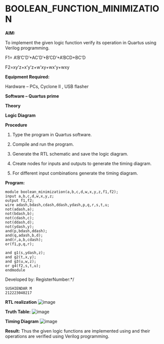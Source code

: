 # BOOLEAN_FUNCTION_MINIMIZATION

**AIM:**

To implement the given logic function verify its operation in Quartus using Verilog programming.

F1= A’B’C’D’+AC’D’+B’CD’+A’BCD+BC’D 

F2=xy’z+x’y’z+w’xy+wx’y+wxy

**Equipment Required:**

Hardware – PCs, Cyclone II , USB flasher

**Software – Quartus prime**

**Theory**

**Logic Diagram**

**Procedure**

1.	Type the program in Quartus software.

2.	Compile and run the program.

3.	Generate the RTL schematic and save the logic diagram.

4.	Create nodes for inputs and outputs to generate the timing diagram.

5.	For different input combinations generate the timing diagram.


**Program:**
```
module boolean_minimization(a,b,c,d,w,x,y,z,f1,f2);
input a,b,c,d,w,x,y,z;
output f1,f2;
wire adash,bdash,cdash,ddash,ydash,p,q,r,s,t,u;
not(adash,a);
not(bdash,b);
not(cdash,c);
not(ddash,d);
not(ydash,y);
and(p,bdash,ddash);
and(q,adash,b,d);
and(r,a,b,cdash);
or(f1,p,q,r);

and g1(s,ydash,z);
and g2(t,x,y);
and g3(u,w,z);
or g4(f2,s,t,u);
endmodule
```

Developed by: RegisterNumber:*/
```
SUSHIENDAR M
212223040217
```


**RTL realization**
![image](https://github.com/user-attachments/assets/0db1359e-0350-44cf-83ca-1198df2f85d3)


**Truth Table:**
![image](https://github.com/user-attachments/assets/b50d871a-a694-4788-82b5-4cf55e1f47d9)


**Timing Diagram**
![image](https://github.com/user-attachments/assets/ba0cf797-64b8-47f9-976b-0604eb6d1942)


**Result:**
Thus the given logic functions are implemented using and their operations are verified using Verilog programming.

